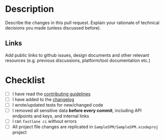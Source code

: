 # Description
Describe the changes in this pull request.
Explain your rationale of technical decisions you made (unless discussed before).

## Links
Add public links to github issues, design documents and other relevant resources (e.g. previous discussions, platform/tool documentation etc.)

# Checklist
- [ ] I have read the [contributing guidelines](../blob/master/CONTRIBUTING.md)
- [ ] I have added to the [changelog](../blob/master/CHANGELOG.md#Unreleased)
- [ ] I wrote/updated tests for new/changed code
- [ ] I removed all sensitive data **before every commit**, including API endpoints and keys, and internal links
- [ ] I ran `fastlane ci` without errors
- [ ] All project file changes are replicated in `SampleSPM/SampleSPM.xcodeproj` project
